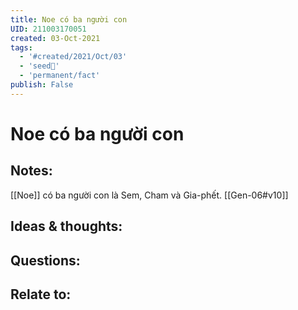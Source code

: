 ```yaml
---
title: Noe có ba người con
UID: 211003170051
created: 03-Oct-2021
tags:
  - '#created/2021/Oct/03'
  - 'seed🥜'
  - 'permanent/fact'
publish: False
---
```

# Noe có ba người con

## Notes:
[[Noe]] có ba người con là Sem, Cham và Gia-phết. [[Gen-06#v10]]

## Ideas & thoughts:

## Questions:

## Relate to:
